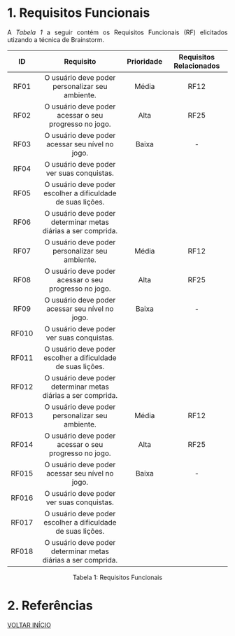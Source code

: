 # 1. Requisitos Funcionais

<p align="justify">A <i>Tabela 1</i> a seguir contém os Requisitos Funcionais (RF) elicitados utizando a técnica de Brainstorm.</p>

| ID   |                                 Requisito                                 | Prioridade | Requisitos Relacionados |
| :--: | :-----------------------------------------------------------------------: | :--------: | :---------: |
| RF01 |              O usuário deve poder personalizar seu ambiente.              |  Média     |    RF12     |
| RF02 |           O usuário deve poder acessar o seu progresso no jogo.           |  Alta      |      RF25   |
| RF03 |              O usuário deve poder acessar seu nível no jogo.              |  Baixa     |     -       |
| RF04 |                 O usuário deve poder ver suas conquistas.                 |            |             |
| RF05 |        O usuário deve poder escolher a dificuldade de suas lições.        |            |             |
| RF06 |       O usuário deve poder determinar metas diárias a ser comprida.       |            |             |
| RF07 |              O usuário deve poder personalizar seu ambiente.              |  Média     |    RF12     |
| RF08 |           O usuário deve poder acessar o seu progresso no jogo.           |  Alta      |      RF25   |
| RF09 |              O usuário deve poder acessar seu nível no jogo.              |  Baixa     |     -       |
| RF010 |                 O usuário deve poder ver suas conquistas.                 |            |             |
| RF011 |        O usuário deve poder escolher a dificuldade de suas lições.        |            |             |
| RF012 |       O usuário deve poder determinar metas diárias a ser comprida.       |            |             |
| RF013 |              O usuário deve poder personalizar seu ambiente.              |  Média     |    RF12     |
| RF014 |           O usuário deve poder acessar o seu progresso no jogo.           |  Alta      |      RF25   |
| RF015 |              O usuário deve poder acessar seu nível no jogo.              |  Baixa     |     -       |
| RF016 |                 O usuário deve poder ver suas conquistas.                 |            |             |
| RF017 |        O usuário deve poder escolher a dificuldade de suas lições.        |            |             |
| RF018 |       O usuário deve poder determinar metas diárias a ser comprida.       |            |             |


<div style="text-align: center">
<p>Tabela 1: Requisitos Funcionais</p>
</div>

# 2. Referências


<a href="../README.md">VOLTAR INÍCIO</a>
